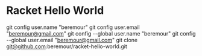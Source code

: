 # Racket Hello World
git config user.name "beremour"
git config user.email "beremour@gmail.com"
git config --global user.name "beremour"                                                                            git config --global user.email "beremour@gmail.com"
git clone git@github.com:beremour/racket-hello-world.git
